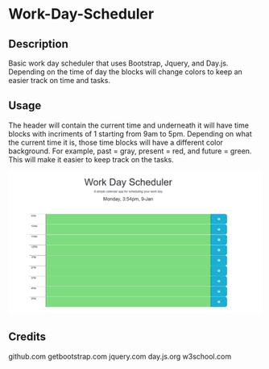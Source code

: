 # Work-Day-Scheduler

## Description
Basic work day scheduler that uses Bootstrap, Jquery, and Day.js. Depending on the time of day the blocks will change colors to keep an easier track on time and tasks.

## Usage

The header will contain the current time and underneath it will have time blocks with incriments of 1 starting from 9am to 5pm.
Depending on what the current time it is, those time blocks will have a different color background. For example, past = gray, present = red, and future = green.
This will make it easier to keep track on the tasks.

![WorkDayScheduler](./assets/images/wds.PNG)


## Credits

github.com
getbootstrap.com
jquery.com
day.js.org
w3school.com



